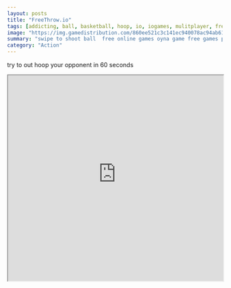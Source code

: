 ```yaml
---
layout: posts
title: "FreeThrow.io"
tags: [addicting, ball, basketball, hoop, io, iogames, mulitplayer, free, online, games, oyna, game, free, games, play, play, games]
image: "https://img.gamedistribution.com/860ee521c3c141ec940078ac94ab6119.jpg"
summary: "swipe to shoot ball  free online games oyna game free games play play games"
category: "Action"
---
```


try to out hoop your opponent in 60 seconds

<iframe width="100%" height="480px;" src="https://html5.gamedistribution.com/860ee521c3c141ec940078ac94ab6119/"></iframe>